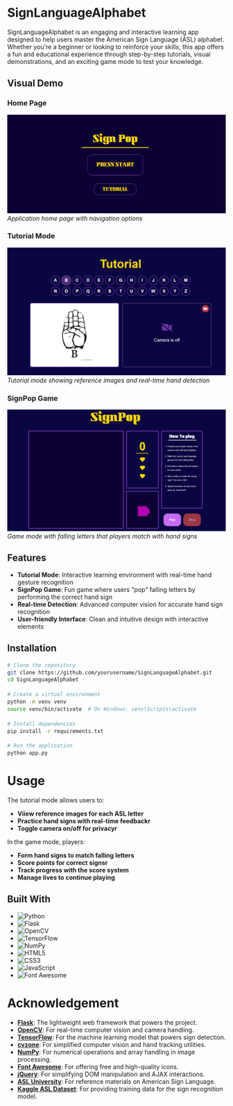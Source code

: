 # SignLanguageAlphabet

SignLanguageAlphabet is an engaging and interactive learning app designed to help users master the American Sign Language (ASL) alphabet. Whether you're a beginner or looking to reinforce your skills, this app offers a fun and educational experience through step-by-step tutorials, visual demonstrations, and an exciting game mode to test your knowledge.

## Visual Demo

### Home Page
![Home Page Screenshot](static/signpop_screenshots/homepage.jpg)
*Application home page with navigation options*

### Tutorial Mode
![Tutorial Mode Screenshot](static/signpop_screenshots/tutorial.jpg)
*Tutorial mode showing reference images and real-time hand detection*

### SignPop Game
![SignPop Game Screenshot](static/signpop_screenshots/gamemode.jpg)
*Game mode with falling letters that players match with hand signs*


## Features

- **Tutorial Mode**: Interactive learning environment with real-time hand gesture recognition
- **SignPop Game**: Fun game where users "pop" falling letters by performing the correct hand sign
- **Real-time Detection**: Advanced computer vision for accurate hand sign recognition
- **User-friendly Interface**: Clean and intuitive design with interactive elements

## Installation

```bash
# Clone the repository
git clone https://github.com/yourusername/SignLanguageAlphabet.git
cd SignLanguageAlphabet

# Create a virtual environment
python -m venv venv
source venv/bin/activate  # On Windows: venv\Scripts\activate

# Install dependencies
pip install -r requirements.txt

# Run the application
python app.py

```
# Usage
The tutorial mode allows users to:
- **Viiew reference images for each ASL letter**
- **Practice hand signs with real-time feedbackr**
- **Toggle camera on/off for privacyr**

In the game mode, players: 
- **Form hand signs to match falling letters**
- **Score points for correct signsr**
- **Track progress with the score system**
- **Manage lives to continue playing**

## Built With

- ![Python](https://img.shields.io/badge/Python-3776AB?style=for-the-badge&logo=python&logoColor=white)
- ![Flask](https://img.shields.io/badge/Flask-000000?style=for-the-badge&logo=flask&logoColor=white)
- ![OpenCV](https://img.shields.io/badge/OpenCV-5C3EE8?style=for-the-badge&logo=opencv&logoColor=white)
- ![TensorFlow](https://img.shields.io/badge/TensorFlow-FF6F00?style=for-the-badge&logo=tensorflow&logoColor=white)
- ![NumPy](https://img.shields.io/badge/NumPy-013243?style=for-the-badge&logo=numpy&logoColor=white)
- ![HTML5](https://img.shields.io/badge/HTML5-E34F26?style=for-the-badge&logo=html5&logoColor=white)
- ![CSS3](https://img.shields.io/badge/CSS3-1572B6?style=for-the-badge&logo=css3&logoColor=white)
- ![JavaScript](https://img.shields.io/badge/JavaScript-F7DF1E?style=for-the-badge&logo=javascript&logoColor=black)
- ![Font Awesome](https://img.shields.io/badge/Font%20Awesome-528DD7?style=for-the-badge&logo=fontawesome&logoColor=white)

# Acknowledgement

- **[Flask](https://flask.palletsprojects.com/)**: The lightweight web framework that powers the project.
- **[OpenCV](https://opencv.org/)**: For real-time computer vision and camera handling.
- **[TensorFlow](https://www.tensorflow.org/)**: For the machine learning model that powers sign detection.
- **[cvzone](https://github.com/cvzone/cvzone)**: For simplified computer vision and hand tracking utilities.
- **[NumPy](https://numpy.org/)**: For numerical operations and array handling in image processing.
- **[Font Awesome](https://fontawesome.com/)**: For offering free and high-quality icons.
- **[jQuery](https://jquery.com/)**: For simplifying DOM manipulation and AJAX interactions.
- **[ASL University](https://www.lifeprint.com/)**: For reference materials on American Sign Language.
- **[Kaggle ASL Dataset](https://www.kaggle.com/grassknoted/asl-alphabet)**: For providing training data for the sign recognition model.
